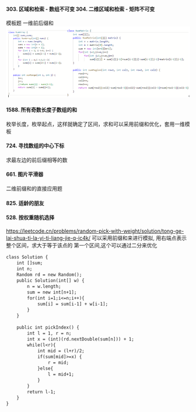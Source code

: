 #### 303. 区域和检索 - 数组不可变  304. 二维区域和检索 - 矩阵不可变
模板题 一维前后缀和
![模板](https://raw.githubusercontent.com/liang233/leetcode-/main/image/%E5%8C%BA%E9%97%B4%E5%92%8C/7.png)
#### 1588. 所有奇数长度子数组的和 
枚举长度，枚举起点，这样就确定了区间，求和可以采用前缀和优化，套用一维模板 <br />
#### 724. 寻找数组的中心下标
求最左边的前后缀相等的数<br />
#### 661. 图片平滑器
二维前缀和的直接应用题 <br />
#### 825. 适龄的朋友


#### 528. 按权重随机选择
https://leetcode.cn/problems/random-pick-with-weight/solution/tong-ge-lai-shua-ti-la-yi-ti-liang-jie-q-ic4k/
可以采用前缀和来进行模拟, 用右端点表示整个区间，求大于等于该点的 第一个区间,这个可以通过二分来优化
```
class Solution {
    int []sum;
    int n;
    Random rd = new Random();
    public Solution(int[] w) {
        n = w.length;
        sum = new int[n+1];
        for(int i=1;i<=n;i++){
            sum[i] = sum[i-1] + w[i-1];
        }
    }
    
    public int pickIndex() {
        int l = 1, r = n;
        int x = (int)(rd.nextDouble(sum[n])) + 1;
        while(l<r){
            int mid = (l+r)/2;
            if(sum[mid]>=x) {
                r = mid;
            }else{
                l = mid+1;
            }
        }
        return l-1;
    }
}
```


